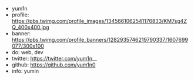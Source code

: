 - yum1n
- profile: https://pbs.twimg.com/profile_images/1345661062541176833/KM7sg4ZQ_400x400.jpg
- banner: https://pbs.twimg.com/profile_banners/1282935746219790337/1607699077/300x100
- do: web, dev
- twitter: https://twitter.com/yum1n__
- github: https://github.com/yum1n0
- info: yumin
